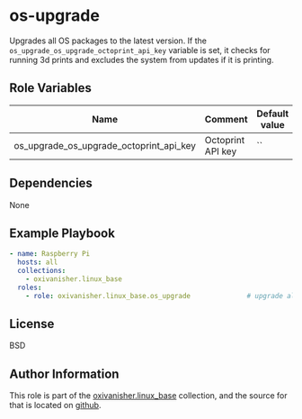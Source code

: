 os-upgrade
==========

Upgrades all OS packages to the latest version.
If the `os_upgrade_os_upgrade_octoprint_api_key` variable is set, it checks for running 3d prints and excludes the system from updates if it is printing.

Role Variables
--------------

| Name                                    | Comment                                   | Default value |
|-----------------------------------------|-------------------------------------------|---------------|
| os_upgrade_os_upgrade_octoprint_api_key | Octoprint API key                         | ``            |


Dependencies
------------

None

Example Playbook
----------------

```yaml
- name: Raspberry Pi
  hosts: all
  collections:
    - oxivanisher.linux_base
  roles:
    - role: oxivanisher.linux_base.os_upgrade              # upgrade all packages
```

License
-------

BSD

Author Information
------------------

This role is part of the [oxivanisher.linux_base](https://galaxy.ansible.com/ui/repo/published/oxivanisher/linux_base/) collection, and the source for that is located on [github](https://github.com/oxivanisher/collection-linux_base).
